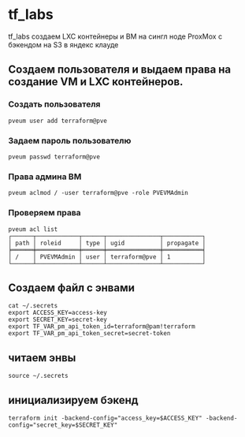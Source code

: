 # tf_labs
tf_labs создаем LXC контейнеры и ВМ на сингл ноде ProxMox с бэкендом на S3 в яндекс клауде

## Создаем пользователя и выдаем права на создание VM и LXC контейнеров.

### Создать пользователя

```
pveum user add terraform@pve
```
### Задаем пароль пользователю

```
pveum passwd terraform@pve
```

### Права админа ВМ
```
pveum aclmod / -user terraform@pve -role PVEVMAdmin
```

### Проверяем права
```
pveum acl list
┌──────┬────────────┬──────┬───────────────┬───────────┐
│ path │ roleid     │ type │ ugid          │ propagate │
╞══════╪════════════╪══════╪═══════════════╪═══════════╡
│ /    │ PVEVMAdmin │ user │ terraform@pve │ 1         │
└──────┴────────────┴──────┴───────────────┴───────────┘
```


## Создаем файл с энвами 
```
cat ~/.secrets
export ACCESS_KEY=access-key
export SECRET_KEY=secret-key
export TF_VAR_pm_api_token_id=terraform@pam!terraform
export TF_VAR_pm_api_token_secret=secret-token
```
## читаем энвы
```
source ~/.secrets
```

## инициализируем бэкенд 
```
terraform init -backend-config="access_key=$ACCESS_KEY" -backend-config="secret_key=$SECRET_KEY"
```


